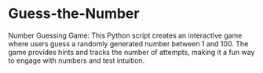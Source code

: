 # Guess-the-Number
Number Guessing Game: This Python script creates an interactive game where users guess a randomly generated number between 1 and 100. The game provides hints and tracks the number of attempts, making it a fun way to engage with numbers and test intuition.
